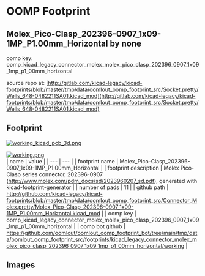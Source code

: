 # OOMP Footprint  
## Molex_Pico-Clasp_202396-0907_1x09-1MP_P1.00mm_Horizontal  by none  
  
oomp key: oomp_kicad_legacy_connector_molex_molex_pico_clasp_202396_0907_1x09_1mp_p1_00mm_horizontal  
  
source repo at: [http://gitlab.com/kicad-legacy/kicad-footprints/blob/master/tmp/data/oomlout_oomp_footprint_src/Socket.pretty/Wells_648-0482211SA01.kicad_mod](http://gitlab.com/kicad-legacy/kicad-footprints/blob/master/tmp/data/oomlout_oomp_footprint_src/Socket.pretty/Wells_648-0482211SA01.kicad_mod)  
## Footprint  
  
[![working_kicad_pcb_3d.png](working_kicad_pcb_3d_600.png)](working_kicad_pcb_3d.png)  
  
[![working.png](working_600.png)](working.png)  
| name | value | 
| --- | --- | 
| footprint name | Molex_Pico-Clasp_202396-0907_1x09-1MP_P1.00mm_Horizontal | 
| footprint description | Molex Pico-Clasp series connector, 202396-0907 (http://www.molex.com/pdm_docs/sd/2023960207_sd.pdf), generated with kicad-footprint-generator | 
| number of pads | 11 | 
| github path | http://github.com/kicad-legacy/kicad-footprints/blob/master/tmp/data/oomlout_oomp_footprint_src/Connector_Molex.pretty/Molex_Pico-Clasp_202396-0907_1x09-1MP_P1.00mm_Horizontal.kicad_mod | 
| oomp key | oomp_kicad_legacy_connector_molex_molex_pico_clasp_202396_0907_1x09_1mp_p1_00mm_horizontal | 
| oomp bot github | https://github.com/oomlout/oomlout_oomp_footprint_bot/tree/main/tmp/data/oomlout_oomp_footprint_src/footprints/kicad_legacy_connector_molex_molex_pico_clasp_202396_0907_1x09_1mp_p1_00mm_horizontal/working | 
## Images  
